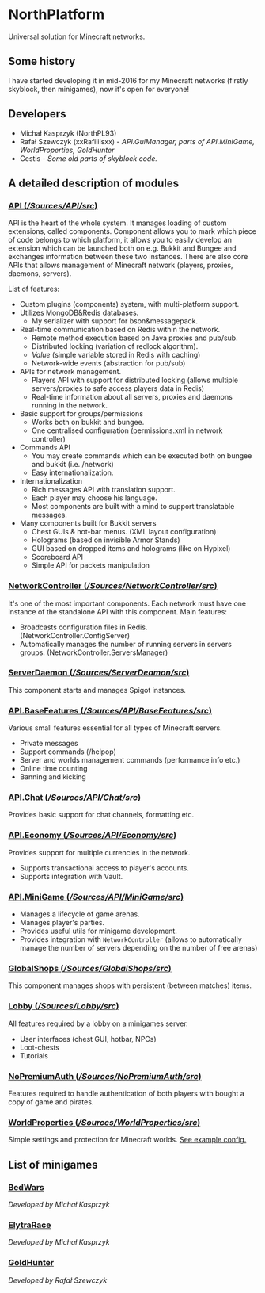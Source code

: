 # NorthPlatform
Universal solution for Minecraft networks.

## Some history
I have started developing it in mid-2016 for my Minecraft networks (firstly skyblock, then minigames), now it's open for everyone!

## Developers
* Michał Kasprzyk (NorthPL93)
* Rafał Szewczyk (xxRafiiiisxx) - _API.GuiManager, parts of API.MiniGame, WorldProperties, GoldHunter_
* Cestis - _Some old parts of skyblock code._

## A detailed description of modules
### [API (_/Sources/API/src_)](/Sources/API/src/)
API is the heart of the whole system.
It manages loading of custom extensions, called components.
Component allows you to mark which piece of code belongs to which platform, it allows you to easily develop an extension which can be launched both on e.g. Bukkit and Bungee and exchanges information between these two instances.
There are also core APIs that allows management of Minecraft network (players, proxies, daemons, servers).

List of features:
* Custom plugins (components) system, with multi-platform support.
* Utilizes MongoDB&Redis databases.
  * My serializer with support for bson&messagepack.
* Real-time communication based on Redis within the network.
  * Remote method execution based on Java proxies and pub/sub.
  * Distributed locking (variation of redlock algorithm).
  * _Value_ (simple variable stored in Redis with caching)
  * Network-wide events (abstraction for pub/sub)
* APIs for network management.
  * Players API with support for distributed locking (allows multiple servers/proxies to safe access players data in Redis)
  * Real-time information about all servers, proxies and daemons running in the network.
* Basic support for groups/permissions
  * Works both on bukkit and bungee.
  * One centralised configuration (permissions.xml in network controller)
* Commands API
  * You may create commands which can be executed both on bungee and bukkit (i.e. /network)
  * Easy internationalization.
* Internationalization
  * Rich messages API with translation support.
  * Each player may choose his language.
  * Most components are built with a mind to support translatable messages.
* Many components built for Bukkit servers
  * Chest GUIs & hot-bar menus. (XML layout configuration)
  * Holograms (based on invisible Armor Stands)
  * GUI based on dropped items and holograms (like on Hypixel)
  * Scoreboard API
  * Simple API for packets manipulation

### [NetworkController (_/Sources/NetworkController/src_)](/Sources/NetworkController/src/)
It's one of the most important components.
Each network must have one instance of the standalone API with this component.
Main features:
* Broadcasts configuration files in Redis. (NetworkController.ConfigServer)
* Automatically manages the number of running servers in servers groups. (NetworkController.ServersManager)

### [ServerDaemon (_/Sources/ServerDeamon/src_)](/Sources/ServerDeamon/src/)
This component starts and manages Spigot instances.

### [API.BaseFeatures (_/Sources/API/BaseFeatures/src_)](/Sources/API/BaseFeatures/src/)
Various small features essential for all types of Minecraft servers.
* Private messages
* Support commands (/helpop)
* Server and worlds management commands (performance info etc.)
* Online time counting
* Banning and kicking

### [API.Chat (_/Sources/API/Chat/src_)](/Sources/API/Chat/src/)
Provides basic support for chat channels, formatting etc.

### [API.Economy (_/Sources/API/Economy/src_)](/Sources/API/Economy/src/)
Provides support for multiple currencies in the network.
* Supports transactional access to player's accounts.
* Supports integration with Vault.

### [API.MiniGame (_/Sources/API/MiniGame/src_)](/Sources/API/MiniGame/src/)
* Manages a lifecycle of game arenas.
* Manages player's parties.
* Provides useful utils for minigame development.
* Provides integration with `NetworkController`
  (allows to automatically manage the number of servers depending on the number of free arenas)

### [GlobalShops (_/Sources/GlobalShops/src_)](/Sources/GlobalShops/src/)
This component manages shops with persistent (between matches) items.

### [Lobby (_/Sources/Lobby/src_)](/Sources/Lobby/src/)
All features required by a lobby on a minigames server.
* User interfaces (chest GUI, hotbar, NPCs)
* Loot-chests
* Tutorials

### [NoPremiumAuth (_/Sources/NoPremiumAuth/src_)](/Sources/NoPremiumAuth/src/)
Features required to handle authentication of both players with bought a copy of game and pirates.

### [WorldProperties (_/Sources/WorldProperties/src_)](/Sources/WorldProperties/src/)
Simple settings and protection for Minecraft worlds.
[See example config.](/Sources/WorldProperties/src/main/resources/example/world-properties.xml)

## List of minigames
### [BedWars](/Sources/MiniGame/BedWars/src)
_Developed by Michał Kasprzyk_

### [ElytraRace](/Sources/MiniGame/ElytraRace/src)
_Developed by Michał Kasprzyk_

### [GoldHunter](/Sources/MiniGame/GoldHunter/src)
_Developed by Rafał Szewczyk_